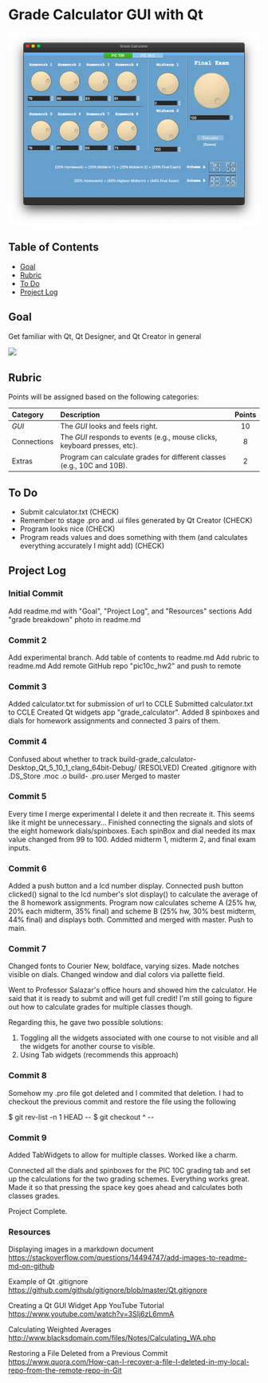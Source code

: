 # Grade Calculator GUI with Qt

![](https://github.com/cmordinibluhm/pic10c_hw2/blob/master/grade_calc_screenshot.png)


## Table of Contents
- [Goal](#goal)
- [Rubric](#rubric)
- [To Do](#to-do)
- [Project Log](#project-log)

## Goal
Get familiar with Qt, Qt Designer, and Qt Creator in general

![](https://bytebucket.org/rikis-salazar/10c-spring18-class-website/raw/a4a4fc64ba01b99a2a2cdb5b2f661741a55cc745/assignments/hw2/grade-breakdown.png)


## Rubric
Points will be assigned based on the following categories:

| **Category** | **Description** | **Points** |
|:-----|:----------------------------------------------------------|:---:|
| _GUI_ | The _GUI_ looks and feels right. | 10 |
| Connections | The _GUI_ responds to events (e.g., mouse clicks, keyboard presses, etc). | 8 |
| Extras | Program can calculate grades for different classes (e.g., 10C and 10B). | 2 |

## To Do
- Submit calculator.txt (CHECK)
- Remember to stage .pro and .ui files generated by Qt Creator (CHECK)
- Program looks nice (CHECK)
- Program reads values and does something with them (and calculates everything accurately I might add) (CHECK)

## Project Log

### Initial Commit
Add readme.md with "Goal", "Project Log", and "Resources" sections
Add "grade breakdown" photo in readme.md

### Commit 2
Add experimental branch.
Add table of contents to readme.md
Add rubric to readme.md
Add remote GitHub repo "pic10c_hw2" and push to remote

### Commit 3
Added calculator.txt for submission of url to CCLE
Submitted calculator.txt to CCLE
Created Qt widgets app "grade_calculator". Added 8 spinboxes and dials for homework assignments and connected 3 pairs of them.

### Commit 4
Confused about whether to track build-grade_calculator-Desktop_Qt_5_10_1_clang_64bit-Debug/ (RESOLVED)
Created .gitignore with      .DS_Store       .moc       .o          build-      .pro.user
Merged to master

### Commit 5
Every time I merge experimental I delete it and then recreate it. This seems like it might be unnecessary...
Finished connecting the signals and slots of the eight homework dials/spinboxes. Each spinBox and dial needed its max value changed from 99 to 100.
Added midterm 1, midterm 2, and final exam inputs.

### Commit 6
Added a push button and a lcd number display.
Connected push button clicked() signal to the lcd number's slot display() to calculate the average of the 8 homework assignments.
Program now calculates scheme A (25% hw, 20% each midterm, 35% final) and scheme B (25% hw, 30% best midterm, 44% final) and displays both.
Committed and merged with master. Push to main.

### Commit 7
Changed fonts to Courier New, boldface, varying sizes. Made notches visible on dials.
Changed window and dial colors via pallette field.

Went to Professor Salazar's office hours and showed him the calculator. He said that it is ready to submit and will get full credit! I'm still going to figure out how
to calculate grades for multiple classes though.

Regarding this, he gave two possible solutions:
1. Toggling all the widgets associated with one course to not visible and all the widgets for another course to visible.
2. Using Tab widgets (recommends this approach)

### Commit 8
Somehow my .pro file got deleted and I commited that deletion. I had to checkout the previous commit and restore the file using the following

$ git rev-list -n 1 HEAD -- <file>
$ git checkout <commit>^ -- <file>

### Commit 9
Added TabWidgets to allow for multiple classes. Worked like a charm.

Connected all the dials and spinboxes for the PIC 10C grading tab and set up the calculations for the two grading schemes. Everything works great. Made it so that
pressing the space key goes ahead and calculates both classes grades.

Project Complete.


### Resources
Displaying images in a markdown document
https://stackoverflow.com/questions/14494747/add-images-to-readme-md-on-github

Example of Qt .gitignore
https://github.com/github/gitignore/blob/master/Qt.gitignore

Creating a Qt GUI Widget App YouTube Tutorial
https://www.youtube.com/watch?v=3SIj6zL6mmA

Calculating Weighted Averages
http://www.blacksdomain.com/files/Notes/Calculating_WA.php

Restoring a File Deleted from a Previous Commit
https://www.quora.com/How-can-I-recover-a-file-I-deleted-in-my-local-repo-from-the-remote-repo-in-Git

